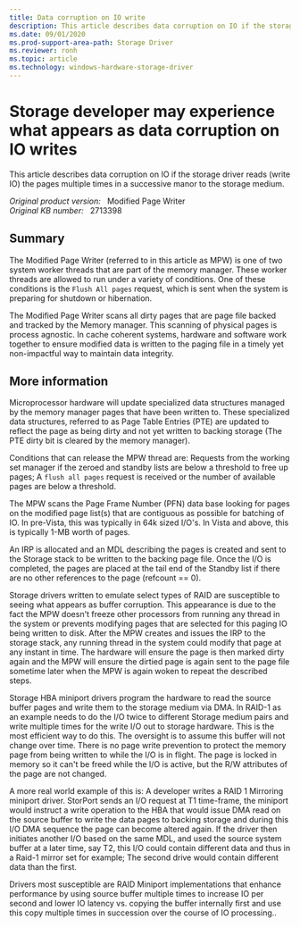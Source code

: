 ```yaml
---
title: Data corruption on IO write
description: This article describes data corruption on IO if the storage driver reads (write IO) the pages multiple times in a successive manor to the storage medium.
ms.date: 09/01/2020
ms.prod-support-area-path: Storage Driver
ms.reviewer: ronh
ms.topic: article
ms.technology: windows-hardware-storage-driver
---
```

# Storage developer may experience what appears as data corruption on IO writes

This article describes data corruption on IO if the storage driver reads (write IO) the pages multiple times in a successive manor to the storage medium.

_Original product version:_ &nbsp; Modified Page Writer  
_Original KB number:_ &nbsp; 2713398

## Summary

The Modified Page Writer (referred to in this article as MPW) is one of two system worker threads that are part of the memory manager. These worker threads are allowed to run under a variety of conditions. One of these conditions is the `Flush All pages` request, which is sent when the system is preparing for shutdown or hibernation.

The Modified Page Writer scans all dirty pages that are page file backed and tracked by the Memory manager. This scanning of physical pages is process agnostic. In cache coherent systems, hardware and software work together to ensure modified data is written to the paging file in a timely yet non-impactful way to maintain data integrity.

## More information

Microprocessor hardware will update specialized data structures managed by the memory manager pages that have been written to. These specialized data structures, referred to as Page Table Entries (PTE) are updated to reflect the page as being dirty and not yet written to backing storage (The PTE dirty bit is cleared by the memory manager).

Conditions that can release the MPW thread are: Requests from the working set manager if the zeroed and standby lists are below a threshold to free up pages; A `flush all pages` request is received or the number of available pages are below a threshold.

The MPW scans the Page Frame Number (PFN) data base looking for pages on the modified page list(s) that are contiguous as possible for batching of IO. In pre-Vista, this was typically in 64k sized I/O's. In Vista and above, this is typically 1-MB worth of pages.

An IRP is allocated and an MDL describing the pages is created and sent to the Storage stack to be written to the backing page file. Once the I/O is completed, the pages are placed at the tail end of the Standby list if there are no other references to the page (refcount == 0).

Storage drivers written to emulate select types of RAID are susceptible to seeing what appears as buffer corruption. This appearance is due to the fact the MPW doesn't freeze other processors from running any thread in the system or prevents modifying pages that are selected for this paging IO being written to disk. After the MPW creates and issues the IRP to the storage stack, any running thread in the system could modify that page at any instant in time. The hardware will ensure the page is then marked dirty again and the MPW will ensure the dirtied page is again sent to the page file sometime later when the MPW is again woken to repeat the described steps.

Storage HBA miniport drivers program the hardware to read the source buffer pages and write them to the storage medium via DMA. In RAID-1 as an example needs to do the I/O twice to different Storage medium pairs and write multiple times for the write I/O out to storage hardware. This is the most efficient way to do this. The oversight is to assume this buffer will not change over time. There is no page write prevention to protect the memory page from being written to while the I/O is in flight. The page is locked in memory so it can't be freed while the I/O is active, but the R/W attributes of the page are not changed.

A more real world example of this is: A developer writes a RAID 1 Mirroring miniport driver. StorPort sends an I/O request at T1 time-frame, the miniport would instruct a write operation to the HBA that would issue DMA read on the source buffer to write the data pages to backing storage and during this I/O DMA sequence the page can become altered again. If the driver then initiates another I/O based on the same MDL, and used the source system buffer at a later time, say T2, this I/O could contain different data and thus in a Raid-1 mirror set for example; The second drive would contain different data than the first.

Drivers most susceptible are RAID Miniport implementations that enhance performance by using source buffer multiple times to increase IO per second and lower IO latency vs. copying the buffer internally first and use this copy multiple times in succession over the course of IO processing..
